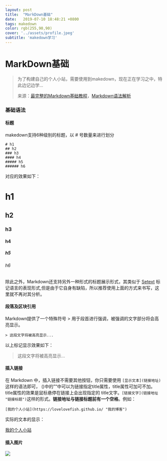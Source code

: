 ```yaml
---
layout: post
title:  "MarkDown基础"
date:   2019-07-10 18:48:21 +0800
tags: makedown
color: rgb(255,90,90)
cover: '../assets/profile.jpeg'
subtitle: 'makedown学习'
---
```


# MarkDown基础

> 为了构建自己的个人小站，需要使用到makedown，现在正在学习之中，特此边记边学...
>
> 来源：[最完整的Markdown基础教程](https://www.jianshu.com/p/335db5716248)，[Markdown语法解析](https://www.jianshu.com/p/7aec157c395f)

### 基础语法

#### 标题

makedown支持6种级别的标题，以 # 号数量来进行划分

```
# h1
## h2
### h3
#### h4
##### h5
###### h6
```

对应的效果如下：

# h1

## h2

### h3

#### h4

##### h5

###### h6

除此之外，Markdown还支持另外一种形式的标题展示形式，其类似于 [Setext](https://link.jianshu.com/?t=http%3A%2F%2Fdocutils.sourceforge.net%2Fmirror%2Fsetext.html) 标记语言的表现形式,但是由于它自身有缺陷，所以推荐使用上面的方式来书写，这里就不再对其分析。

#### 段落及区块引用

Markdown提供了一个特殊符号 > 用于段首进行强调，被强调的文字部分将会高亮显示。

```
> 这段文字将被高亮显示...
```

以上标记显示效果如下：

> 这段文字将被高亮显示...

#### 插入链接

在 Markdown 中，插入链接不需要其他按钮，你只需要使用 `[显示文本](链接地址)` 这样的语法即可， ()中的”“中可以为链接指定title属性，title属性可加可不加。title属性的效果是鼠标悬停在链接上会出现指定的 title文字。`[链接文字](链接地址 "链接标题")`这样的形式。**链接地址与链接标题前有一个空格**。例如：

```
[我的个人小站](https://lovelovefish.github.io/ "我的博客")
```

实际的文本的显示：

[我的个人小站](https://lovelovefish.github.io/ "我的博客")

#### 插入图片

![](E:\lovelovefish.github.io\assets\lineart.png)
